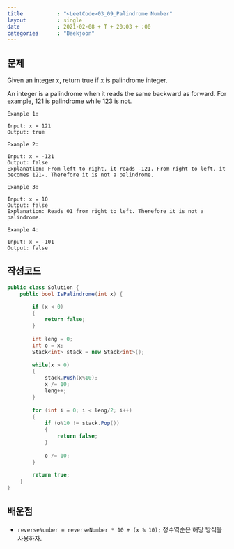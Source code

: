 ```yaml
---
title           : "<LeetCode>03_09_Palindrome Number"
layout          : single
date            : 2021-02-08 + T + 20:03 + :00
categories      : "Baekjoon"
---
```


## 문제

Given an integer x, return true if x is palindrome integer.

An integer is a palindrome when it reads the same backward as forward. For example, 121 is palindrome while 123 is not.
  
```
Example 1:

Input: x = 121
Output: true

Example 2:

Input: x = -121
Output: false
Explanation: From left to right, it reads -121. From right to left, it becomes 121-. Therefore it is not a palindrome.

Example 3:

Input: x = 10
Output: false
Explanation: Reads 01 from right to left. Therefore it is not a palindrome.

Example 4:

Input: x = -101
Output: false
```

## 작성코드

```cs
public class Solution {
    public bool IsPalindrome(int x) {

        if (x < 0)
        {
            return false;
        }
        
        int leng = 0;
        int o = x;
        Stack<int> stack = new Stack<int>();
        
        while(x > 0)
        {
            stack.Push(x%10);
            x /= 10;
            leng++;
        }
        
        for (int i = 0; i < leng/2; i++)
        {
            if (o%10 != stack.Pop())
            {
                return false;
            }
            
            o /= 10;
        }
        
        return true;
    }
}
```

## 배운점
  
+ `reverseNumber = reverseNumber * 10 + (x % 10);` 정수역순은 해당 방식을 사용하자.
